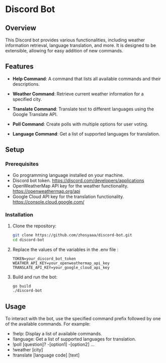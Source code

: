 # Discord Bot

## Overview

This Discord bot provides various functionalities, including weather information retrieval, language translation, and more. It is designed to be extensible, allowing for easy addition of new commands.

## Features

- **Help Command**: A command that lists all available commands and their descriptions.

- **Weather Command**: Retrieve current weather information for a specified city.

- **Translate Command**: Translate text to different languages using the Google Translate API.

- **Poll Command**: Create polls with multiple options for user voting.

- **Language Command**: Get a list of supported languages for translation.

## Setup

### Prerequisites

- Go programming language installed on your machine.
- Discord bot token. https://discord.com/developers/applications
- OpenWeatherMap API key for the weather functionality. https://openweathermap.org/api
- Google Cloud API key for the translation functionality. https://console.cloud.google.com/

### Installation

1. Clone the repository:

   ```bash
   git clone https://github.com/zhosyaaa/discord-bot.git
   cd discord-bot

2. Replace the values of the variables in the .env file :
    ```dotenv
    TOKEN=your_discord_bot_token
    WEATHER_API_KEY=your_openweathermap_api_key
    TRANSLATE_API_KEY=your_google_cloud_api_key

3. Build and run the bot:

    ```bash
    go build
    ./discord-bot

## Usage
To interact with the bot, use the specified command prefix followed by one of the available commands. For example:

- !help: Display a list of available commands.
- !language: Get a list of supported languages for translation.
- !poll [question]? -[option1] -[option2] ...
- !weather [city]
- !translate [language code] [text]
